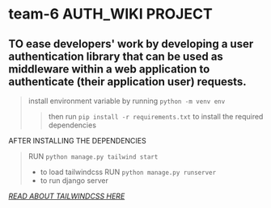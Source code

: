 # team-6 AUTH_WIKI PROJECT

## TO ease developers' work by developing a user authentication library that can be used as middleware within a web application to authenticate (their application user) requests.

> install environment variable by running `python -m venv env`
>
> > then run `pip install -r requirements.txt` to install the required dependencies

AFTER INSTALLING THE DEPENDENCIES

> RUN `python manage.py tailwind start`
>
> - to load tailwindcss
>   RUN `python manage.py runserver`
> - to run django server

_[READ ABOUT TAILWINDCSS HERE](https://django-tailwind.readthedocs.io/en/latest/installation.html#step-by-step-instructions)_
